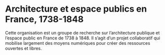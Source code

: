 # Architecture et espace publics en France, 1738-1848

Cette organisation est un groupe de recherche sur l’architecture publique et l’espace public en France de 1738 à 1848. Il s’agit d’un projet collaboratif qui mobilise largement des moyens numériques pour créer des ressources ouvertes et libres.